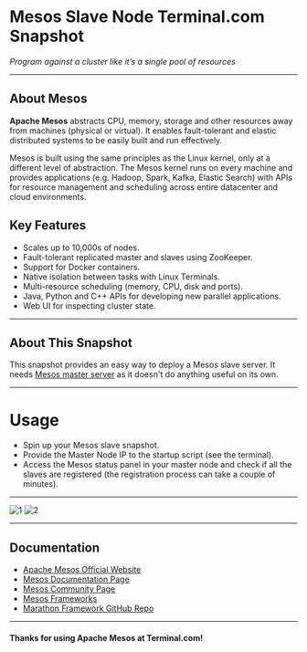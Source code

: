 # **Mesos Slave Node** Terminal.com Snapshot

*Program against a cluster like it’s a single pool of resources*

---

## About Mesos

**Apache Mesos** abstracts CPU, memory, storage and other resources away from machines (physical or virtual). It enables fault-tolerant and elastic distributed systems to be easily built and run effectively.

Mesos is built using the same principles as the Linux kernel, only at a different level of abstraction. The Mesos kernel runs on every machine and provides applications (e.g. Hadoop, Spark, Kafka, Elastic Search) with APIs for resource management and scheduling across entire datacenter and cloud environments.

## Key Features

- Scales up to 10,000s of nodes.
- Fault-tolerant replicated master and slaves using ZooKeeper.
- Support for Docker containers.
- Native isolation between tasks with Linux Terminals.
- Multi-resource scheduling (memory, CPU, disk and ports).
- Java, Python and C++ APIs for developing new parallel applications.
- Web UI for inspecting cluster state.

---

## About This Snapshot

This snapshot provides an easy way to deploy a Mesos slave server. It needs [Mesos master server](/snapshot/8425157703ed8995766cf72fd98116b986067c72b92737f2f862fdd28c5f1aed) as it doesn't do anything useful on its own.

---

# Usage

- Spin up your Mesos slave snapshot.
- Provide the Master Node IP to the startup script (see the terminal).
- Access the Mesos status panel in your master node and check if all the slaves are registered (the registration process can take a couple of minutes).

---

![1](http://i.imgur.com/vmFOyny.png)
![2](http://i.imgur.com/eY79tW8.png)

---

## Documentation

- [Apache Mesos Official Website](http://mesos.apache.org/)
- [Mesos Documentation Page](http://mesos.apache.org/documentation/latest/)
- [Mesos Community Page](http://mesos.apache.org/community/)
- [Mesos Frameworks](http://mesos.apache.org/documentation/latest/mesos-frameworks/)
- [Marathon Framework GitHub Repo](https://github.com/mesosphere/marathon)

---

#### Thanks for using Apache Mesos at Terminal.com!
